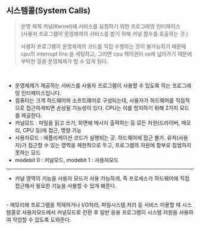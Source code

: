 ## 시스템콜(System Calls)

> 운영 체제 커널(Kernel)에 서비스를 요청하기 위한 프로그래밍 인터페이스 <br>
> (사용자 프로그램이 운영체제의 서비스를 받기 위해 커널 함수를 호출하는 것.)
> 
> 사용자 프로그램이 운영체제의 코드를 직접 수행하는 것이 불가능하기 때문에 cpu의 interrupt line 을 세팅하고, 그러면 cpu 제어권이 os에 넘어가기 때문에 부탁한 일을 운영체제가 할 수 있게 된다.

<br>

- 운영체제가 제공하는 서비스를 사용자 프로그램이 사용할 수 있도록 하는 프로그래밍 인터페이스입니다.
- 컴퓨터는 크게 하드웨어와 소프트웨어로 구성되는데, 사용자가 하드웨어를 직접적으로 접근하게되면 손상될 가능성이 있다. CPU는 이를 방지하기 위해 2가지 모드를 제공한다.
- 커널모드 : 파일을 읽고 쓰기, 화면에 메시지 출력하는 등 모든 자원(드라이버, 메모리, CPU 등)에 접근, 명령 가능
- 사용자모드 : 애플리케이션 코드가 실행되는 곳. 하드웨어에 접근 불가. 유저(사용자)가 접근할 수 있는 영역을 제한적으로 두고, 프로그램의 자원에 함부로 침범하지 못하는 모드
- modebit 0 : 커널모드, modebit 1 : 사용자모드
---
 - 커널 영역의 기능을 사용자 모드가 사용 가능하게, 즉 프로세스가 하드웨어에 직접 접근해서 필요한 기능을 사용할 수 있게 해준다.
 <br>
 -  메모리에 프로그램을 적재하거나 I/O처리, 파일시스템 처리 등 서비스 이용할 때 시스템콜로 사용자모드에서 커널모드로 전환 후 일반 응용 프로그램이 시스템 자원을 사용하여 작업할 수 있도록 도와준다.

